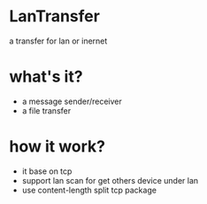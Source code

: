 # LanTransfer
a transfer for lan or inernet
# what's it?
- a message sender/receiver
- a file transfer
# how it work?
- it base on tcp
- support lan scan for get others device under lan
- use content-length split tcp package

